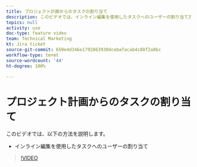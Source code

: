 ```yaml
---
title: プロジェクト計画からのタスクの割り当て
description: このビデオでは、インライン編集を使用したタスクへのユーザーの割り当て方法を説明します
topics: null
activity: use
doc-type: feature video
team: Technical Marketing
kt: Jira ticket
source-git-commit: 650e4d346e1792863930dcebafacab4c88f2a8bc
workflow-type: tm+mt
source-wordcount: '44'
ht-degree: 100%

---
```


# プロジェクト計画からのタスクの割り当て

このビデオでは、以下の方法を説明します。

* インライン編集を使用したタスクへのユーザーの割り当て

>[!VIDEO](https://video.tv.adobe.com/v/335092/?quality=12&learn=on)